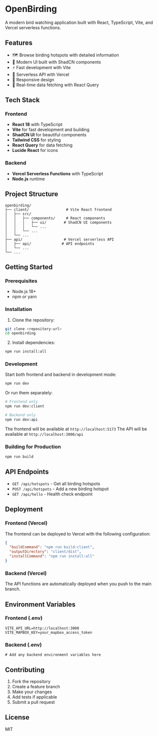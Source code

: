 # OpenBirding

A modern bird watching application built with React, TypeScript, Vite, and Vercel serverless functions.

## Features

- 🗺️ Browse birding hotspots with detailed information
- 🎨 Modern UI built with ShadCN components
- ⚡ Fast development with Vite
- 🚀 Serverless API with Vercel
- 📱 Responsive design
- 🔄 Real-time data fetching with React Query

## Tech Stack

### Frontend

- **React 18** with TypeScript
- **Vite** for fast development and building
- **ShadCN UI** for beautiful components
- **Tailwind CSS** for styling
- **React Query** for data fetching
- **Lucide React** for icons

### Backend

- **Vercel Serverless Functions** with TypeScript
- **Node.js** runtime

## Project Structure

```
openbirding/
├── client/                 # Vite React frontend
│   ├── src/
│   │   ├── components/     # React components
│   │   │   ├── ui/        # ShadCN UI components
│   │   │   └── ...
│   │   └── ...
│   └── ...
├── api/                   # Vercel serverless API
│   ├── api/              # API endpoints
│   └── ...
└── ...
```

## Getting Started

### Prerequisites

- Node.js 18+
- npm or yarn

### Installation

1. Clone the repository:

```bash
git clone <repository-url>
cd openbirding
```

2. Install dependencies:

```bash
npm run install:all
```

### Development

Start both frontend and backend in development mode:

```bash
npm run dev
```

Or run them separately:

```bash
# Frontend only
npm run dev:client

# Backend only
npm run dev:api
```

The frontend will be available at `http://localhost:5173`
The API will be available at `http://localhost:3000/api`

### Building for Production

```bash
npm run build
```

## API Endpoints

- `GET /api/hotspots` - Get all birding hotspots
- `POST /api/hotspots` - Add a new birding hotspot
- `GET /api/hello` - Health check endpoint

## Deployment

### Frontend (Vercel)

The frontend can be deployed to Vercel with the following configuration:

```json
{
  "buildCommand": "npm run build:client",
  "outputDirectory": "client/dist",
  "installCommand": "npm run install:all"
}
```

### Backend (Vercel)

The API functions are automatically deployed when you push to the main branch.

## Environment Variables

### Frontend (.env)

```env
VITE_API_URL=http://localhost:3000
VITE_MAPBOX_KEY=your_mapbox_access_token
```

### Backend (.env)

```env
# Add any backend environment variables here
```

## Contributing

1. Fork the repository
2. Create a feature branch
3. Make your changes
4. Add tests if applicable
5. Submit a pull request

## License

MIT
